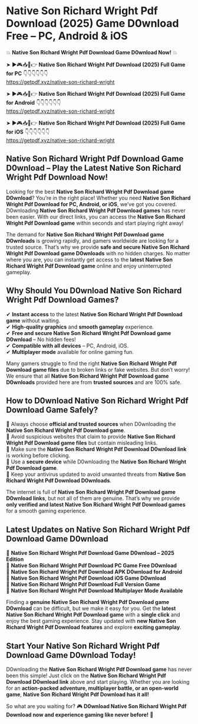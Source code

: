 # Native Son Richard Wright Pdf Download (2025) Game D0wnload Free – PC, Android & iOS

💥 **Native Son Richard Wright Pdf Download Game D0wnload Now!** 💥  

➤ ►🎮📥📱👉 **Native Son Richard Wright Pdf Download (2025) Full Game for PC** 👇👇👇👇👇👇  
https://getpdf.xyz/native-son-richard-wright  

➤ ►🎮📥📱👉 **Native Son Richard Wright Pdf Download (2025) Full Game for Android** 👇👇👇👇👇👇  
https://getpdf.xyz/native-son-richard-wright  

➤ ►🎮📥📱👉 **Native Son Richard Wright Pdf Download (2025) Full Game for iOS** 👇👇👇👇👇👇  
https://getpdf.xyz/native-son-richard-wright  

## Native Son Richard Wright Pdf Download Game D0wnload – Play the Latest Native Son Richard Wright Pdf Download Now!

Looking for the best **Native Son Richard Wright Pdf Download game D0wnload**? You’re in the right place! Whether you need **Native Son Richard Wright Pdf Download for PC, Android, or iOS**, we’ve got you covered. D0wnloading **Native Son Richard Wright Pdf Download games** has never been easier. With our direct links, you can access the **Native Son Richard Wright Pdf Download game** within seconds and start playing right away!  

The demand for **Native Son Richard Wright Pdf Download game D0wnloads** is growing rapidly, and gamers worldwide are looking for a trusted source. That’s why we provide **safe and secure Native Son Richard Wright Pdf Download game D0wnloads** with no hidden charges. No matter where you are, you can instantly get access to the **latest Native Son Richard Wright Pdf Download game** online and enjoy uninterrupted gameplay.  

## **Why Should You D0wnload Native Son Richard Wright Pdf Download Games?**  

✔ **Instant access** to the latest **Native Son Richard Wright Pdf Download game** without waiting.  
✔ **High-quality graphics** and **smooth gameplay** experience.  
✔ **Free and secure Native Son Richard Wright Pdf Download game D0wnload** – No hidden fees!  
✔ **Compatible with all devices** – PC, Android, iOS.  
✔ **Multiplayer mode** available for online gaming fun.  

Many gamers struggle to find the right **Native Son Richard Wright Pdf Download game files** due to broken links or fake websites. But don’t worry! We ensure that all **Native Son Richard Wright Pdf Download game D0wnloads** provided here are from **trusted sources** and are 100% safe.  

## **How to D0wnload Native Son Richard Wright Pdf Download Game Safely?**  

📌 Always choose **official and trusted sources** when D0wnloading the **Native Son Richard Wright Pdf Download game**.  
📌 Avoid suspicious websites that claim to provide **Native Son Richard Wright Pdf Download game files** but contain misleading links.  
📌 Make sure the **Native Son Richard Wright Pdf Download D0wnload link** is working before clicking.  
📌 Use a **secure device** while D0wnloading the **Native Son Richard Wright Pdf Download game**.  
📌 Keep your antivirus updated to avoid unwanted threats from **Native Son Richard Wright Pdf Download D0wnloads**.  

The internet is full of **Native Son Richard Wright Pdf Download game D0wnload links**, but not all of them are genuine. That’s why we provide **only verified and latest Native Son Richard Wright Pdf Download games** for a smooth gaming experience.  

## **Latest Updates on Native Son Richard Wright Pdf Download Game D0wnload**  

🔹 **Native Son Richard Wright Pdf Download Game D0wnload – 2025 Edition**  
🔹 **Native Son Richard Wright Pdf Download PC Game Free D0wnload**  
🔹 **Native Son Richard Wright Pdf Download APK D0wnload for Android**  
🔹 **Native Son Richard Wright Pdf Download iOS Game D0wnload**  
🔹 **Native Son Richard Wright Pdf Download Full Version Game**  
🔹 **Native Son Richard Wright Pdf Download Multiplayer Mode Available**  

Finding a **genuine Native Son Richard Wright Pdf Download game D0wnload** can be difficult, but we make it easy for you. Get the **latest Native Son Richard Wright Pdf Download game** with a **single click** and enjoy the best gaming experience. Stay updated with **new Native Son Richard Wright Pdf Download features** and explore **exciting gameplay**.  

## **Start Your Native Son Richard Wright Pdf Download Game D0wnload Today!**  

D0wnloading the **Native Son Richard Wright Pdf Download game** has never been this simple! Just click on the **Native Son Richard Wright Pdf Download D0wnload link** above and start playing. Whether you are looking for an **action-packed adventure, multiplayer battle, or an open-world game**, **Native Son Richard Wright Pdf Download has it all!**  

So what are you waiting for? 🎮 **D0wnload Native Son Richard Wright Pdf Download now and experience gaming like never before!** 🚀  